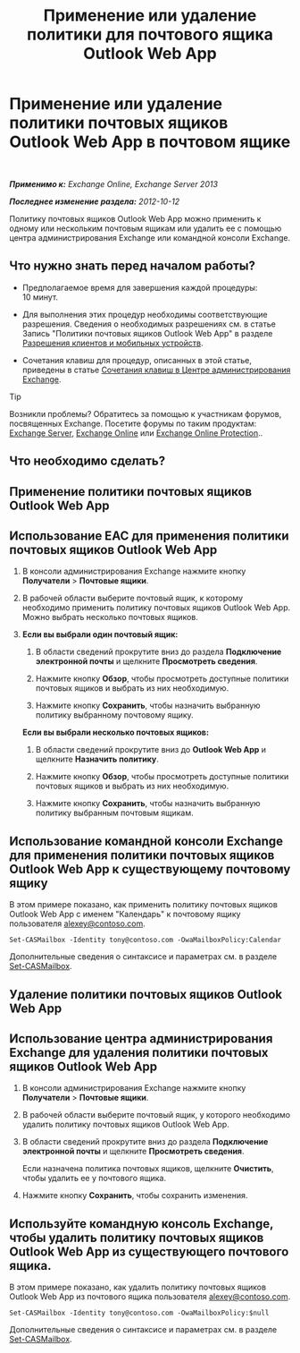 ﻿---
title: 'Применение или удаление политики для почтового ящика Outlook Web App'
TOCTitle: Применение или удаление политики почтовых ящиков Outlook Web App в почтовом ящике
ms:assetid: 51d8e269-b0d5-4bc7-9b3d-0460871e54fa
ms:mtpsurl: https://technet.microsoft.com/ru-ru/library/Dd876884(v=EXCHG.150)
ms:contentKeyID: 50488045
ms.date: 04/30/2018
mtps_version: v=EXCHG.150
ms.translationtype: HT
---

# Применение или удаление политики почтовых ящиков Outlook Web App в почтовом ящике

 

_**Применимо к:** Exchange Online, Exchange Server 2013_

_**Последнее изменение раздела:** 2012-10-12_

Политику почтовых ящиков Outlook Web App можно применить к одному или нескольким почтовым ящикам или удалить ее с помощью центра администрирования Exchange или командной консоли Exchange.

## Что нужно знать перед началом работы?

  - Предполагаемое время для завершения каждой процедуры: 10 минут.

  - Для выполнения этих процедур необходимы соответствующие разрешения. Сведения о необходимых разрешениях см. в статье Запись "Политики почтовых ящиков Outlook Web App" в разделе [Разрешения клиентов и мобильных устройств](clients-and-mobile-devices-permissions-exchange-2013-help.md).

  - Сочетания клавиш для процедур, описанных в этой статье, приведены в статье [Сочетания клавиш в Центре администрирования Exchange](keyboard-shortcuts-in-the-exchange-admin-center-exchange-online-protection-help.md).

> [!TIP]  
> Возникли проблемы? Обратитесь за помощью к участникам форумов, посвященных Exchange. Посетите форумы по таким продуктам: <a href="https://go.microsoft.com/fwlink/p/?linkid=60612">Exchange Server</a>, <a href="https://go.microsoft.com/fwlink/p/?linkid=267542">Exchange Online</a> или <a href="https://go.microsoft.com/fwlink/p/?linkid=285351">Exchange Online Protection</a>..


## Что необходимо сделать?

## Применение политики почтовых ящиков Outlook Web App

## Использование EAC для применения политики почтовых ящиков Outlook Web App

1.  В консоли администрирования Exchange нажмите кнопку **Получатели** \> **Почтовые ящики**.

2.  В рабочей области выберите почтовый ящик, к которому необходимо применить политику почтовых ящиков Outlook Web App. Можно выбрать несколько почтовых ящиков.

3.  **Если вы выбрали один почтовый ящик:** 
    
    1.  В области сведений прокрутите вниз до раздела **Подключение электронной почты** и щелкните **Просмотреть сведения**.
    
    2.  Нажмите кнопку **Обзор**, чтобы просмотреть доступные политики почтовых ящиков и выбрать из них необходимую.
    
    3.  Нажмите кнопку **Сохранить**, чтобы назначить выбранную политику выбранному почтовому ящику.
    
    **Если вы выбрали несколько почтовых ящиков:** 
    
    1.  В области сведений прокрутите вниз до **Outlook Web App** и щелкните **Назначить политику**.
    
    2.  Нажмите кнопку **Обзор**, чтобы просмотреть доступные политики почтовых ящиков и выбрать из них необходимую.
    
    3.  Нажмите кнопку **Сохранить**, чтобы назначить выбранную политику выбранным почтовым ящикам.

## Использование командной консоли Exchange для применения политики почтовых ящиков Outlook Web App к существующему почтовому ящику

В этом примере показано, как применить политику почтовых ящиков Outlook Web App с именем "Календарь" к почтовому ящику пользователя alexey@contoso.com.

    Set-CASMailbox -Identity tony@contoso.com -OwaMailboxPolicy:Calendar

Дополнительные сведения о синтаксисе и параметрах см. в разделе [Set-CASMailbox](https://technet.microsoft.com/ru-ru/library/bb125264\(v=exchg.150\)).

## Удаление политики почтовых ящиков Outlook Web App

## Использование центра администрирования Exchange для удаления политики почтовых ящиков Outlook Web App

1.  В консоли администрирования Exchange нажмите кнопку **Получатели** \> **Почтовые ящики**.

2.  В рабочей области выберите почтовый ящик, у которого необходимо удалить политику почтовых ящиков Outlook Web App.

3.  В области сведений прокрутите вниз до раздела **Подключение электронной почты** и щелкните **Просмотреть сведения**.
    
    Если назначена политика почтовых ящиков, щелкните **Очистить**, чтобы удалить ее у почтового ящика.

4.  Нажмите кнопку **Сохранить**, чтобы сохранить изменения.

## Используйте командную консоль Exchange, чтобы удалить политику почтовых ящиков Outlook Web App из существующего почтового ящика.

В этом примере показано, как удалить политику почтовых ящиков Outlook Web App из почтового ящика пользователя alexey@contoso.com.

    Set-CASMailbox -Identity tony@contoso.com -OwaMailboxPolicy:$null

Дополнительные сведения о синтаксисе и параметрах см. в разделе [Set-CASMailbox](https://technet.microsoft.com/ru-ru/library/bb125264\(v=exchg.150\)).

